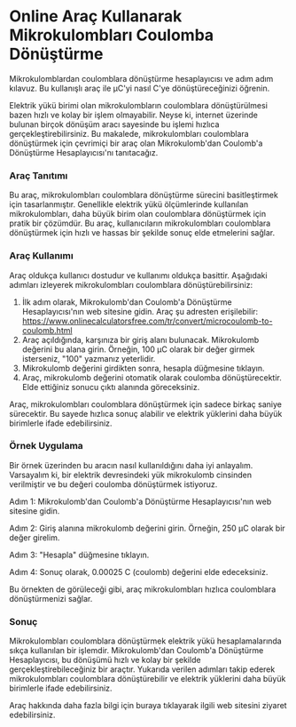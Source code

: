 Online Araç Kullanarak Mikrokulombları Coulomba Dönüştürme
==========================================================

Mikrokulomblardan coulomblara dönüştürme hesaplayıcısı ve adım adım kılavuz. Bu kullanışlı araç ile μC'yi nasıl C'ye dönüştüreceğinizi öğrenin.

Elektrik yükü birimi olan mikrokulombların coulomblara dönüştürülmesi bazen hızlı ve kolay bir işlem olmayabilir. Neyse ki, internet üzerinde bulunan birçok dönüşüm aracı sayesinde bu işlemi hızlıca gerçekleştirebilirsiniz. Bu makalede, mikrokulombları coulomblara dönüştürmek için çevrimiçi bir araç olan Mikrokulomb'dan Coulomb'a Dönüştürme Hesaplayıcısı'nı tanıtacağız.

### Araç Tanıtımı

Bu araç, mikrokulombları coulomblara dönüştürme sürecini basitleştirmek için tasarlanmıştır. Genellikle elektrik yükü ölçümlerinde kullanılan mikrokulombları, daha büyük birim olan coulomblara dönüştürmek için pratik bir çözümdür. Bu araç, kullanıcıların mikrokulombları coulomblara dönüştürmek için hızlı ve hassas bir şekilde sonuç elde etmelerini sağlar.

### Araç Kullanımı

Araç oldukça kullanıcı dostudur ve kullanımı oldukça basittir. Aşağıdaki adımları izleyerek mikrokulombları coulomblara dönüştürebilirsiniz:

1. İlk adım olarak, Mikrokulomb'dan Coulomb'a Dönüştürme Hesaplayıcısı'nın web sitesine gidin. Araç şu adresten erişilebilir: <https://www.onlinecalculatorsfree.com/tr/convert/microcoulomb-to-coulomb.html>
2. Araç açıldığında, karşınıza bir giriş alanı bulunacak. Mikrokulomb değerini bu alana girin. Örneğin, 100 μC olarak bir değer girmek isterseniz, "100" yazmanız yeterlidir.
3. Mikrokulomb değerini girdikten sonra, hesapla düğmesine tıklayın.
4. Araç, mikrokulomb değerini otomatik olarak coulomba dönüştürecektir. Elde ettiğiniz sonucu çıktı alanında göreceksiniz.

Araç, mikrokulombları coulomblara dönüştürmek için sadece birkaç saniye sürecektir. Bu sayede hızlıca sonuç alabilir ve elektrik yüklerini daha büyük birimlerle ifade edebilirsiniz.

### Örnek Uygulama

Bir örnek üzerinden bu aracın nasıl kullanıldığını daha iyi anlayalım. Varsayalım ki, bir elektrik devresindeki yük mikrokulomb cinsinden verilmiştir ve bu değeri coulomba dönüştürmek istiyoruz.

Adım 1: Mikrokulomb'dan Coulomb'a Dönüştürme Hesaplayıcısı'nın web sitesine gidin.

Adım 2: Giriş alanına mikrokulomb değerini girin. Örneğin, 250 μC olarak bir değer girelim.

Adım 3: "Hesapla" düğmesine tıklayın.

Adım 4: Sonuç olarak, 0.00025 C (coulomb) değerini elde edeceksiniz.

Bu örnekten de görüleceği gibi, araç mikrokulombları hızlıca coulomblara dönüştürmenizi sağlar.

### Sonuç

Mikrokulombları coulomblara dönüştürmek elektrik yükü hesaplamalarında sıkça kullanılan bir işlemdir. Mikrokulomb'dan Coulomb'a Dönüştürme Hesaplayıcısı, bu dönüşümü hızlı ve kolay bir şekilde gerçekleştirebileceğiniz bir araçtır. Yukarıda verilen adımları takip ederek mikrokulombları coulomblara dönüştürebilir ve elektrik yüklerini daha büyük birimlerle ifade edebilirsiniz.

Araç hakkında daha fazla bilgi için buraya tıklayarak ilgili web sitesini ziyaret edebilirsiniz.